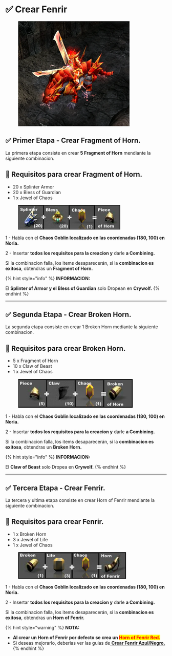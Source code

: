 # ✅ Crear Fenrir

<figure><img src="../../.gitbook/assets/image (467).png" alt=""><figcaption></figcaption></figure>

## ✅ Primer Etapa - Crear Fragment of Horn.

La primera etapa consiste en crear **5 Fragment of Horn** mendiante la siguiente combinacion.

## 📝 Requisitos para crear Fragment of Horn.

* 20 x Splinter Armor
* 20 x Bless of Guardian
* 1 x Jewel of Chaos

<figure><img src="../../.gitbook/assets/image (469).png" alt=""><figcaption></figcaption></figure>

1 - Habla con el **Chaos Goblin localizado en las coordenadas (180, 100) en Noria.**

2 - Insertar **todos los requisitos para la creacion y** darle **a Combining.**

Si la combinacion falla, los items desaparecerán, si la **combinacion es exitosa**, obtendras un **Fragment of Horn.**

{% hint style="info" %}
**INFORMACION:**

El **Splinter of Armor y el Bless of Guardian** solo Dropean en **Crywolf.**
{% endhint %}

***

## ✅ Segunda Etapa - Crear Broken Horn.

La segunda etapa consiste en crear 1 Broken Horn mediante la siguiente combinacion.

## 📝 Requisitos para crear Broken Horn.

* 5 x Fragment of Horn
* 10 x  Claw of Beast
* 1 x Jewel of Chaos

<figure><img src="../../.gitbook/assets/image (472).png" alt=""><figcaption></figcaption></figure>

1 - Habla con el **Chaos Goblin localizado en las coordenadas (180, 100) en Noria.**

2 - Insertar **todos los requisitos para la creacion y** darle **a Combining.**

Si la combinacion falla, los items desaparecerán, si la **combinacion es exitosa**, obtendras un **Broken Horn.**

{% hint style="info" %}
**INFORMACION:**

El **Claw of Beast** solo Dropea en **Crywolf.**
{% endhint %}

***

## ✅ Tercera Etapa - Crear Fenrir.

La tercera y ultima etapa consiste en crear Horn of Fenrir mendiante la siguiente combinacion.

## 📝 Requisitos para crear Fenrir.

* 1 x Broken Horn
* 3 x Jewel of Life
* 1 x Jewel of Chaos

<figure><img src="../../.gitbook/assets/image (477).png" alt=""><figcaption></figcaption></figure>

1 - Habla con el **Chaos Goblin localizado en las coordenadas (180, 100) en Noria.**

2 - Insertar **todos los requisitos para la creacion y** darle **a Combining.**

Si la combinacion falla, los items desaparecerán, si la **combinacion es exitosa**, obtendras un **Horn of Fenrir.**

{% hint style="warning" %}
**NOTA:**

* **Al crear un Horn of Fenrir por defecto se crea un&#x20;**<mark style="color:red;">**Horn of Fenrir Red.**</mark>
* Si deseas mejorarlo, deberias ver las guias de[ **Crear Fenrir Azul/Negro.**](crear-fenrir-azul-negro.md)
{% endhint %}
